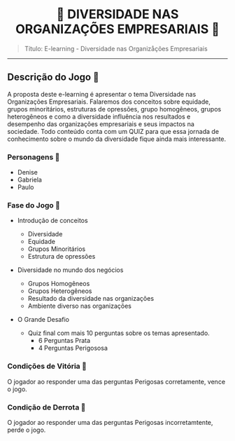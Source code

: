 
# <center> 🌈 DIVERSIDADE NAS ORGANIZAÇÕES EMPRESARIAIS 🌈 </center>

> Título: E-learning - Diversidade nas Organizåções Empresariais
---
## Descrição do Jogo  📖 

A proposta deste e-learning é apresentar o tema Diversidade nas Organizações Empresariais.
Falaremos dos conceitos sobre equidade, grupos minoritários, estruturas de opressões, 
grupo homogêneos, grupos heterogêneos e como a diversidade influência nos resultados e 
desempenho das organizações empresariais e seus impactos na sociedade. Todo conteúdo 
conta com um QUIZ para que essa jornada de conhecimento sobre o mundo da diversidade 
fique ainda mais interessante.

### Personagens 👤

- Denise
- Gabriela
- Paulo

### Fase do Jogo 📍  

* Introdução de conceitos
    - Diversidade
    - Equidade
    - Grupos Minoritários
    - Estrutura de opressões
    


* Diversidade no mundo dos negócios
    - Grupos Homogêneos
    - Grupos Heterogêneos
    - Resultado da diversidade nas organizações
    - Ambiente diverso nas organizações
    

* O Grande Desafio 
    - Quiz final com mais 10 perguntas sobre os temas apresentado.  
      - 6 Perguntas Prata
      - 4 Perguntas Perigososa
    
### Condições de Vitória 🎯
O jogador ao responder uma das perguntas Perigosas corretamente, vence o jogo.


### Condição de Derrota 👻
O jogador ao responder uma das perguntas Perigosas incorretamtente, perde o jogo.

        

